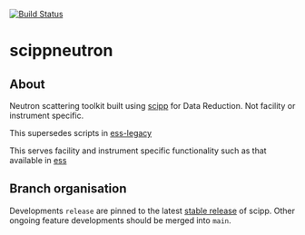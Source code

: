 [![Build Status](https://dev.azure.com/scipp/scipp/_apis/build/status/scipp.scippneutron%20Master?branchName=main)](https://dev.azure.com/scipp/scipp/_build/latest?definitionId=8&branchName=main)

# scippneutron

## About

Neutron scattering toolkit built using [scipp](https://github.com/scipp/scipp) for Data Reduction.
Not facility or instrument specific.

This supersedes scripts in [ess-legacy](https://github.com/scipp/ess-legacy)

This serves facility and instrument specific functionality such as that available in [ess](https://github.com/scipp/ess)

## Branch organisation

Developments `release` are pinned to the latest [stable release](https://github.com/scipp/scipp/tags) of scipp.
Other ongoing feature developments should be merged into `main`.


